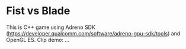 # Fist vs Blade
This is C++ game using Adreno SDK (https://developer.qualcomm.com/software/adreno-gpu-sdk/tools) and OpenGL ES.
Clip demo: ...

